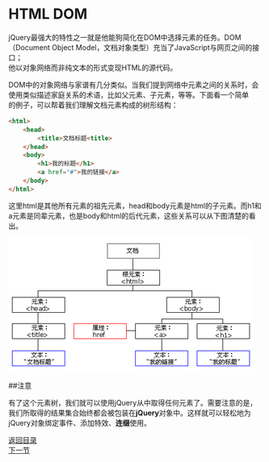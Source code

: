 # HTML DOM

jQuery最强大的特性之一就是他能狗简化在DOM中选择元素的任务。DOM（Document Object Model，文档对象类型）充当了JavaScript与网页之间的接口；  
他以对象网络而非纯文本的形式变现HTML的源代码。

DOM中的对象网络与家谱有几分类似。当我们提到网络中元素之间的关系时，会使用类似描述家庭关系的术语，比如父元素、子元素，等等。下面看一个简单  
的例子，可以帮着我们理解文档元素构成的树形结构：  

```html
<html>
    <head>
        <title>文档标题<title>
    </head>
    <body>
        <h1>我的标题</h1>
        <a href="#">我的链接</a>
    </body>
</html>
```

这里html是其他所有元素的祖先元素，head和body元素是html的子元素。而h1和a元素是同辈元素，也是body和html的后代元素，这些关系可以从下图清楚的看出。

![dom](ct_htmltree.gif)

##注意

有了这个元素树，我们就可以使用jQuery从中取得任何元素了。需要注意的是，我们所取得的结果集合始终都会被包装在**jQuery**对象中。这样就可以轻松地为jQuery对象绑定事件、添加特效、**连缀**使用。

[返回目录](../README.md)  
[下一节](function$.md)